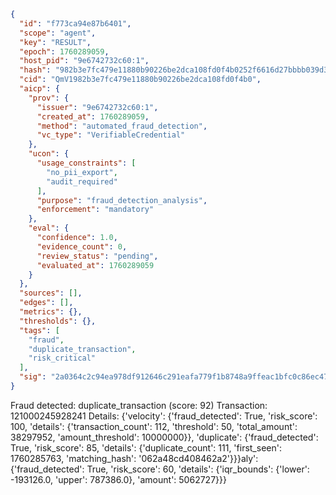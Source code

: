 ```json
{
  "id": "f773ca94e87b6401",
  "scope": "agent",
  "key": "RESULT",
  "epoch": 1760289059,
  "host_pid": "9e6742732c60:1",
  "hash": "982b3e7fc479e11880b90226be2dca108fd0f4b0252f6616d27bbbb039d39cfb",
  "cid": "QmV1982b3e7fc479e11880b90226be2dca108fd0f4b0",
  "aicp": {
    "prov": {
      "issuer": "9e6742732c60:1",
      "created_at": 1760289059,
      "method": "automated_fraud_detection",
      "vc_type": "VerifiableCredential"
    },
    "ucon": {
      "usage_constraints": [
        "no_pii_export",
        "audit_required"
      ],
      "purpose": "fraud_detection_analysis",
      "enforcement": "mandatory"
    },
    "eval": {
      "confidence": 1.0,
      "evidence_count": 0,
      "review_status": "pending",
      "evaluated_at": 1760289059
    }
  },
  "sources": [],
  "edges": [],
  "metrics": {},
  "thresholds": {},
  "tags": [
    "fraud",
    "duplicate_transaction",
    "risk_critical"
  ],
  "sig": "2a0364c2c94ea978df912646c291eafa779f1b8748a9ffeac1bfc0c86ec47951"
}
```

Fraud detected: duplicate_transaction (score: 92)
Transaction: 121000245928241
Details: {'velocity': {'fraud_detected': True, 'risk_score': 100, 'details': {'transaction_count': 112, 'threshold': 50, 'total_amount': 38297952, 'amount_threshold': 10000000}}, 'duplicate': {'fraud_detected': True, 'risk_score': 85, 'details': {'duplicate_count': 111, 'first_seen': 1760285763, 'matching_hash': '062a48cd408462a2'}}}aly': {'fraud_detected': True, 'risk_score': 60, 'details': {'iqr_bounds': {'lower': -193126.0, 'upper': 787386.0}, 'amount': 5062727}}}